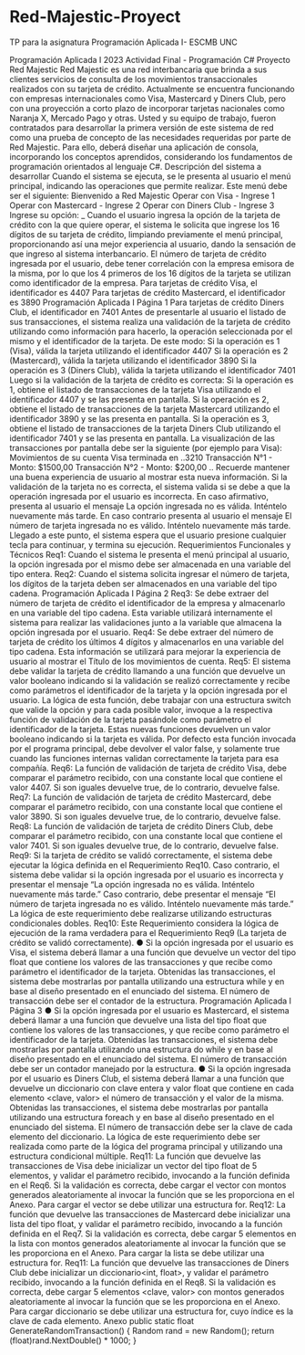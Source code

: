# Red-Majestic-Proyect
TP para la asignatura Programación Aplicada I- ESCMB UNC

Programación Aplicada I 2023
Actividad Final - Programación C#
Proyecto Red Majestic
Red Majestic es una red interbancaria que brinda a sus clientes servicios de consulta
de los movimientos transaccionales realizados con su tarjeta de crédito. Actualmente
se encuentra funcionando con empresas internacionales como Visa, Mastercard y
Diners Club, pero con una proyección a corto plazo de incorporar tarjetas nacionales
como Naranja X, Mercado Pago y otras.
Usted y su equipo de trabajo, fueron contratados para desarrollar la primera versión de
este sistema de red como una prueba de concepto de las necesidades requeridas por
parte de Red Majestic.
Para ello, deberá diseñar una aplicación de consola, incorporando los conceptos
aprendidos, considerando los fundamentos de programación orientados al lenguaje C#.
Descripción del sistema a desarrollar
Cuando el sistema se ejecuta, se le presenta al usuario el menú principal, indicando las
operaciones que permite realizar. Este menú debe ser el siguiente:
Bienvenido a Red Majestic
Operar con Visa - Ingrese 1
Operar con Mastercard - Ingrese 2
Operar con Diners Club - Ingrese 3
Ingrese su opción: _
Cuando el usuario ingresa la opción de la tarjeta de crédito con la que quiere operar, el
sistema le solicita que ingrese los 16 dígitos de su tarjeta de crédito, limpiando
previamente el menú principal, proporcionando así una mejor experiencia al usuario,
dando la sensación de que ingreso al sistema interbancario.
El número de tarjeta de crédito ingresada por el usuario, debe tener correlación con la
empresa emisora de la misma, por lo que los 4 primeros de los 16 dígitos de la tarjeta
se utilizan como identificador de la empresa.
Para tarjetas de crédito Visa, el identificador es 4407
Para tarjetas de crédito Mastercard, el identificador es 3890
Programación Aplicada I Página 1
Para tarjetas de crédito Diners Club, el identificador en 7401
Antes de presentarle al usuario el listado de sus transacciones, el sistema realiza una
validación de la tarjeta de crédito utilizando como información para hacerlo, la
operación seleccionada por el mismo y el identificador de la tarjeta. De este modo:
Si la operación es 1 (Visa), válida la tarjeta utilizando el identificador 4407
Si la operación es 2 (Mastercard), válida la tarjeta utilizando el identificador 3890
Si la operación es 3 (Diners Club), válida la tarjeta utilizando el identificador 7401
Luego si la validación de la tarjeta de crédito es correcta:
Si la operación es 1, obtiene el listado de transacciones de la tarjeta Visa utilizando el
identificador 4407 y se las presenta en pantalla.
Si la operación es 2, obtiene el listado de transacciones de la tarjeta Mastercard
utilizando el identificador 3890 y se las presenta en pantalla.
Si la operación es 3, obtiene el listado de transacciones de la tarjeta Diners Club
utilizando el identificador 7401 y se las presenta en pantalla.
La visualización de las transacciones por pantalla debe ser la siguiente (por ejemplo
para Visa):
Movimientos de su cuenta Visa terminada en ..3210
Transacción N°1 - Monto: $1500,00
Transacción N°2 - Monto: $200,00
..
Recuerde mantener una buena experiencia de usuario al mostrar esta nueva
información.
Si la validación de la tarjeta no es correcta, el sistema valida si se debe a que la
operación ingresada por el usuario es incorrecta. En caso afirmativo, presenta al
usuario el mensaje La opción ingresada no es válida. Inténtelo nuevamente más
tarde. En caso contrario presenta al usuario el mensaje El número de tarjeta
ingresada no es válido. Inténtelo nuevamente más tarde.
Llegado a este punto, el sistema espera que el usuario presione cualquier tecla para
continuar, y termina su ejecución.
Requerimientos Funcionales y Técnicos
Req1: Cuando el sistema le presenta el menú principal al usuario, la opción ingresada
por el mismo debe ser almacenada en una variable del tipo entera.
Req2: Cuando el sistema solicita ingresar el número de tarjeta, los dígitos de la tarjeta
deben ser almacenados en una variable del tipo cadena.
Programación Aplicada I Página 2
Req3: Se debe extraer del número de tarjeta de crédito el identificador de la empresa y
almacenarlo en una variable del tipo cadena. Esta variable utilizará internamente el
sistema para realizar las validaciones junto a la variable que almacena la opción
ingresada por el usuario.
Req4: Se debe extraer del número de tarjeta de crédito los últimos 4 dígitos y
almacenarlos en una variable del tipo cadena. Esta información se utilizará para
mejorar la experiencia de usuario al mostrar el Título de los movimientos de cuenta.
Req5: El sistema debe validar la tarjeta de crédito llamando a una función que devuelve
un valor booleano indicando si la validación se realizó correctamente y recibe como
parámetros el identificador de la tarjeta y la opción ingresada por el usuario.
La lógica de esta función, debe trabajar con una estructura switch que valide la opción
y para cada posible valor, invoque a la respectiva función de validación de la tarjeta
pasándole como parámetro el identificador de la tarjeta. Estas nuevas funciones
devuelven un valor booleano indicando si la tarjeta es válida.
Por defecto esta función invocada por el programa principal, debe devolver el valor
false, y solamente true cuando las funciones internas validan correctamente la tarjeta
para esa compañía.
Req6: La función de validación de tarjeta de crédito Visa, debe comparar el parámetro
recibido, con una constante local que contiene el valor 4407. Si son iguales devuelve
true, de lo contrario, devuelve false.
Req7: La función de validación de tarjeta de crédito Mastercard, debe comparar el
parámetro recibido, con una constante local que contiene el valor 3890. Si son iguales
devuelve true, de lo contrario, devuelve false.
Req8: La función de validación de tarjeta de crédito Diners Club, debe comparar el
parámetro recibido, con una constante local que contiene el valor 7401. Si son iguales
devuelve true, de lo contrario, devuelve false.
Req9: Si la tarjeta de crédito se validó correctamente, el sistema debe ejecutar la lógica
definida en el Requerimiento Req10. Caso contrario, el sistema debe validar si la
opción ingresada por el usuario es incorrecta y presentar el mensaje “La opción
ingresada no es válida. Inténtelo nuevamente más tarde.” Caso contrario, debe
presentar el mensaje “El número de tarjeta ingresada no es válido. Inténtelo
nuevamente más tarde.” La lógica de este requerimiento debe realizarse utilizando
estructuras condicionales dobles.
Req10: Este Requerimiento considera la lógica de ejecución de la rama verdadera para
el Requerimiento Req9 (La tarjeta de crédito se validó correctamente).
● Si la opción ingresada por el usuario es Visa, el sistema deberá llamar a una
función que devuelve un vector del tipo float que contiene los valores de las
transacciones y que recibe como parámetro el identificador de la tarjeta.
Obtenidas las transacciones, el sistema debe mostrarlas por pantalla utilizando
una estructura while y en base al diseño presentado en el enunciado del
sistema. El número de transacción debe ser el contador de la estructura.
Programación Aplicada I Página 3
● Si la opción ingresada por el usuario es Mastercard, el sistema deberá llamar a
una función que devuelve una lista del tipo float que contiene los valores de las
transacciones, y que recibe como parámetro el identificador de la tarjeta.
Obtenidas las transacciones, el sistema debe mostrarlas por pantalla utilizando
una estructura do while y en base al diseño presentado en el enunciado del
sistema. El número de transacción debe ser un contador manejado por la
estructura.
● Si la opción ingresada por el usuario es Diners Club, el sistema deberá llamar a
una función que devuelve un diccionario con clave entera y valor float que
contiene en cada elemento <clave, valor> el número de transacción y el valor de
la misma. Obtenidas las transacciones, el sistema debe mostrarlas por pantalla
utilizando una estructura foreach y en base al diseño presentado en el
enunciado del sistema. El número de transacción debe ser la clave de cada
elemento del diccionario.
La lógica de este requerimiento debe ser realizada como parte de la lógica del
programa principal y utilizando una estructura condicional múltiple.
Req11: La función que devuelve las transacciones de Visa debe inicializar un vector del
tipo float de 5 elementos, y validar el parámetro recibido, invocando a la función
definida en el Req6. Si la validación es correcta, debe cargar el vector con montos
generados aleatoriamente al invocar la función que se les proporciona en el Anexo.
Para cargar el vector se debe utilizar una estructura for.
Req12: La función que devuelve las transacciones de Mastercard debe inicializar una
lista del tipo float, y validar el parámetro recibido, invocando a la función definida en el
Req7. Si la validación es correcta, debe cargar 5 elementos en la lista con montos
generados aleatoriamente al invocar la función que se les proporciona en el Anexo.
Para cargar la lista se debe utilizar una estructura for.
Req11: La función que devuelve las transacciones de Diners Club debe inicializar un
diccionario<int, float>, y validar el parámetro recibido, invocando a la función definida
en el Req8. Si la validación es correcta, debe cargar 5 elementos <clave, valor> con
montos generados aleatoriamente al invocar la función que se les proporciona en el
Anexo. Para cargar diccionario se debe utilizar una estructura for, cuyo índice es la
clave de cada elemento.
Anexo
public static float GenerateRandomTransaction()
{
Random rand = new Random();
return (float)rand.NextDouble() * 1000;
}
